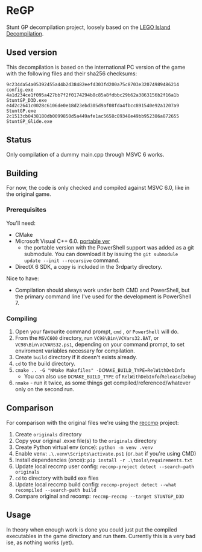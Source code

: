 # ReGP

Stunt GP decompilation project, loosely based on the [LEGO Island Decompilation](https://github.com/isledecomp/isle).

## Used version

This decompilation is based on the international PC version of the game with the following files and their sha256 checksums:

```plain
9c234da54a05392455a44b2d38482eefd303fd200a75c8703e32074989486214  config.exe
4a1d234ce1f095a427bb7f2f0174294b8c85a8fdbbc29b62a3863156b2f16a1b  StuntGP_D3D.exe
e4d2c2641c0028c6106de0e18d23ebd305d9af08fda4fbcc891540e92a1207a9  StuntGP.exe
2c1513cb0438180db0099850d5a449afe1ac5658c89348e49bb952386a872655  StuntGP_Glide.exe

```

## Status

Only compilation of a dummy main.cpp through MSVC 6 works.

## Building

For now, the code is only checked and compiled against MSVC 6.0, like in the original game.

### Prerequisites

You'll need:

- CMake
- Microsoft Visual C++ 6.0. [portable ver](hhttps://github.com/halamix2/MSVC600/tree/6.00.8168)
  - the portable version with the PowerShell support was added as a git submodule. You can download it by issuing the `git submodule update --init --recursive` command.
- DirectX 6 SDK, a copy is included in the 3rdparty directory.

Nice to have:

- Compilation should always work under both CMD and PowerShell, but the primary command line I've used for the development is PowerShell 7.

### Compiling

1. Open your favourite command prompt, `cmd` , or `PowerShell` will do.
1. From the `MSVC600` directory, run `VC98\Bin\VCVars32.BAT`, or `VC98\Bin\VCVARS32.ps1`, depending on your command prompt, to set enviroment variables necessary for compilation.
1. Create `build` directory if it doesn't exists already.
1. `cd` to the build directory.
1. `cmake .. -G "NMake Makefiles" -DCMAKE_BUILD_TYPE=RelWithDebInfo`
    - You can also use `DCMAKE_BUILD_TYPE` of `RelWithDebInfo`/`Release`/`Debug`
1. `nmake` - run it twice, as some things get compiled/referenced/whatever only on the second run.

## Comparison

For comparison with the original files we're using the [reccmp](https://github.com/isledecomp/reccmp) project:

1. Create `originals` directory
1. Copy your original .exxe file(s) to the `originals` directory
1. Create Python virtual env (once): `python -m venv .venv`
1. Enable venv: `.\.venv\Scripts\activate.ps1` (or`.bat` if you're using CMD)
1. Install dependencies (once): `pip install -r .\tools\requirements.txt`
1. Update local reccmp user config: `reccmp-project detect --search-path originals`
1. `cd` to directory with build exe files
1. Update local reccmp build config: `reccmp-project detect --what recompiled --search-path build`
1. Compare original and recomp: `reccmp-reccmp --target STUNTGP_D3D`

## Usage

In theory when enough work is done you could just put the compiled executables in the game directory and run them. Currently this is a very bad ise, as nothing works (yet).
